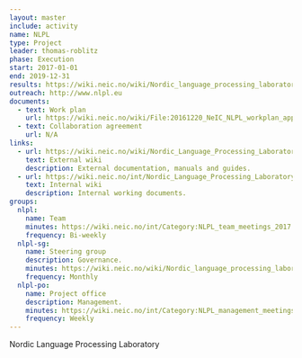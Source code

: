 ```yaml
---
layout: master
include: activity
name: NLPL
type: Project
leader: thomas-roblitz
phase: Execution
start: 2017-01-01
end: 2019-12-31
results: https://wiki.neic.no/wiki/Nordic_language_processing_laboratory#Public_Documents
outreach: http://www.nlpl.eu
documents:
  - text: Work plan
    url: https://wiki.neic.no/wiki/File:20161220_NeIC_NLPL_workplan_approved.pdf
  - text: Collaboration agreement
    url: N/A
links:
  - url: https://wiki.neic.no/wiki/Nordic_Language_Processing_Laboratory
    text: External wiki
    description: External documentation, manuals and guides.
  - url: https://wiki.neic.no/int/Nordic_Language_Processing_Laboratory
    text: Internal wiki
    description: Internal working documents.
groups:
  nlpl:
    name: Team
    minutes: https://wiki.neic.no/int/Category:NLPL_team_meetings_2017
    frequency: Bi-weekly
  nlpl-sg:
    name: Steering group
    description: Governance.
    minutes: https://wiki.neic.no/wiki/Nordic_language_processing_laboratory#Steering_Group_Meetings
    frequency: Monthly
  nlpl-po:
    name: Project office
    description: Management.
    minutes: https://wiki.neic.no/int/Category:NLPL_management_meetings_2017
    frequency: Weekly
---
```


Nordic Language Processing Laboratory
